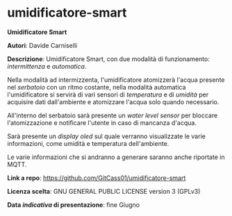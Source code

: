 # umidificatore-smart
**Umidificatore Smart**

**Autori**: Davide Carniselli

**Descrizione**: Umidificatore Smart, con due modalità di funzionamento: *intermittenza* e *automatica*.

Nella modalità ad intermizzenta, l'umidificatore atomizzerà l'acqua presente nel *serbatoio* con un ritmo costante, nella modalità automatica l'umidificatore si servirà di vari sensori di *temperatura* e di *umidità* per acquisire dati dall'ambiente e atomizzare l'acqua solo quando necessario.

All'interno del serbatoio sarà presente un *water level sensor* per bloccare l'atomizzazione e notificare l'utente in caso di mancanza d'acqua.

Sarà presente un *display oled* sul quale verranno visualizzate le varie informazioni, come umidità e temperatura dell'ambiente.

Le varie informazioni che si andranno a generare saranno anche riportate in MQTT.

**Link a repo**: https://github.com/GitCass01/umidificatore-smart

**Licenza scelta**: GNU GENERAL PUBLIC LICENSE version 3 (GPLv3)

**Data *indicativa* di presentazione**: fine Giugno
